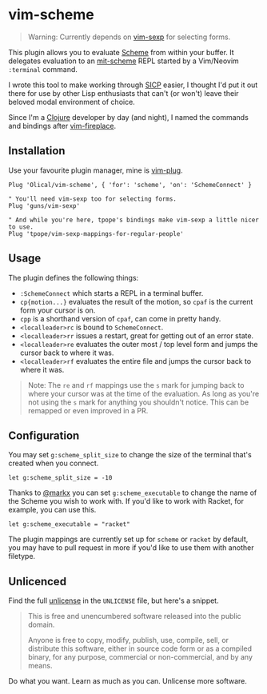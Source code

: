 # vim-scheme

> Warning: Currently depends on [vim-sexp][] for selecting forms.

This plugin allows you to evaluate [Scheme][] from within your buffer. It delegates evaluation to an [mit-scheme][] REPL started by a Vim/Neovim `:terminal` command.

I wrote this tool to make working through [SICP][] easier, I thought I'd put it out there for use by other Lisp enthusiasts that can't (or won't) leave their beloved modal environment of choice.

Since I'm a [Clojure][] developer by day (and night), I named the commands and bindings after [vim-fireplace][].

## Installation

Use your favourite plugin manager, mine is [vim-plug][].

```viml
Plug 'Olical/vim-scheme', { 'for': 'scheme', 'on': 'SchemeConnect' }

" You'll need vim-sexp too for selecting forms.
Plug 'guns/vim-sexp'

" And while you're here, tpope's bindings make vim-sexp a little nicer to use.
Plug 'tpope/vim-sexp-mappings-for-regular-people'
```

## Usage

The plugin defines the following things:

 * `:SchemeConnect` which starts a REPL in a terminal buffer.
 * `cp{motion...}` evaluates the result of the motion, so `cpaf` is the current form your cursor is on.
 * `cpp` is a shorthand version of `cpaf`, can come in pretty handy.
 * `<localleader>rc` is bound to `SchemeConnect`.
 * `<localleader>rr` issues a restart, great for getting out of an error state.
 * `<localleader>re` evaluates the outer most / top level form and jumps the cursor back to where it was.
 * `<localleader>rf` evaluates the entire file and jumps the cursor back to where it was.

> Note: The `re` and `rf` mappings use the `s` mark for jumping back to where your cursor was at the time of the evaluation. As long as you're not using the `s` mark for anything you shouldn't notice. This can be remapped or even improved in a PR.

## Configuration

You may set `g:scheme_split_size` to change the size of the terminal that's created when you connect.

```viml
let g:scheme_split_size = -10
```

Thanks to [@markx][] you can set `g:scheme_executable` to change the name of the Scheme you wish to work with. If you'd like to work with Racket, for example, you can use this.

```viml
let g:scheme_executable = "racket"
```

The plugin mappings are currently set up for `scheme` or `racket` by default, you may have to pull request in more if you'd like to use them with another filetype.

## Unlicenced

Find the full [unlicense][] in the `UNLICENSE` file, but here's a snippet.

>This is free and unencumbered software released into the public domain.
>
>Anyone is free to copy, modify, publish, use, compile, sell, or distribute this software, either in source code form or as a compiled binary, for any purpose, commercial or non-commercial, and by any means.

Do what you want. Learn as much as you can. Unlicense more software.

[unlicense]: http://unlicense.org/
[scheme]: https://en.wikipedia.org/wiki/Scheme_(programming_language)
[clojure]: https://clojure.org/
[mit-scheme]: https://www.gnu.org/software/mit-scheme/
[sicp]: https://mitpress.mit.edu/sites/default/files/sicp/index.html
[vim-sexp]: https://github.com/guns/vim-sexp
[vim-fireplace]: https://github.com/tpope/vim-fireplace
[vim-plug]: https://github.com/junegunn/vim-plug
[dotfiles]: https://github.com/Olical/dotfiles
[@markx]: https://github.com/markx
